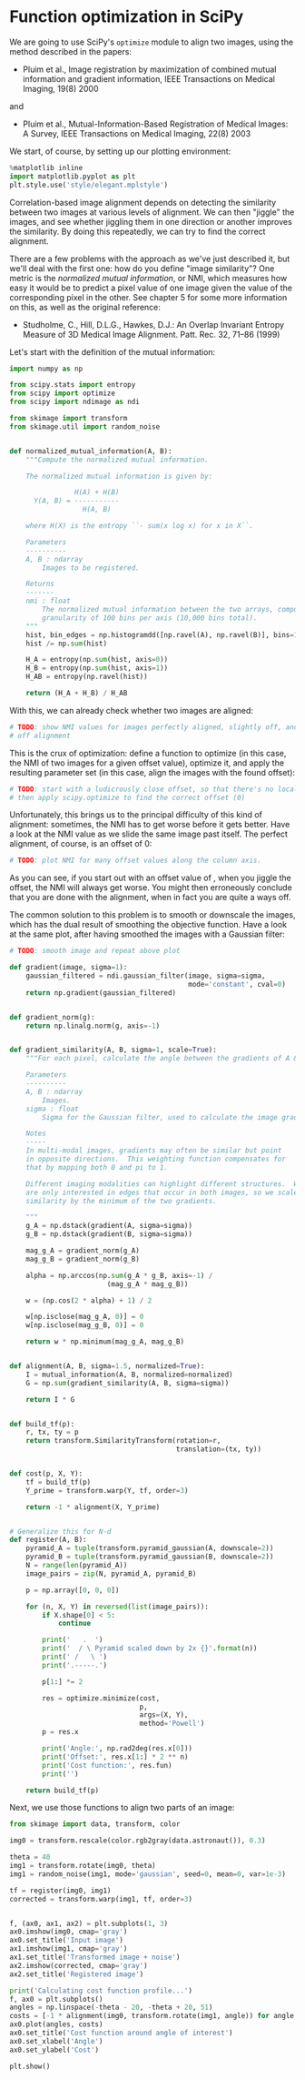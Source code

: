 # Function optimization in SciPy

We are going to use SciPy's `optimize` module to align two images, using the
method described in the papers:

* Pluim et al., Image registration by maximization of combined mutual
  information and gradient information, IEEE Transactions on Medical
  Imaging, 19(8) 2000

and

* Pluim et al., Mutual-Information-Based Registration of Medical
  Images: A Survey, IEEE Transactions on Medical Imaging, 22(8) 2003

We start, of course, by setting up our plotting environment:

```python
%matplotlib inline
import matplotlib.pyplot as plt
plt.style.use('style/elegant.mplstyle')
```

Correlation-based image alignment depends on detecting the similarity between
two images at various levels of alignment. We can then "jiggle" the images, and
see whether jiggling them in one direction or another improves the similarity.
By doing this repeatedly, we can try to find the correct alignment.

There are a few problems with the approach as we've just described it, but
we'll deal with the first one: how do you define "image similarity"? One metric
is the *normalized mutual information*, or NMI, which measures how easy it
would be to predict a pixel value of one image given the value of the
corresponding pixel in the other. See chapter 5 for some more information on
this, as well as the original reference:

* Studholme, C., Hill, D.L.G., Hawkes, D.J.: An Overlap Invariant Entropy Measure
  of 3D Medical Image Alignment. Patt. Rec. 32, 71–86 (1999)

Let's start with the definition of the mutual information:

```python
import numpy as np

from scipy.stats import entropy
from scipy import optimize
from scipy import ndimage as ndi

from skimage import transform
from skimage.util import random_noise


def normalized_mutual_information(A, B):
    """Compute the normalized mutual information.

    The normalized mutual information is given by:

                H(A) + H(B)
      Y(A, B) = -----------
                  H(A, B)

    where H(X) is the entropy ``- sum(x log x) for x in X``.

    Parameters
    ----------
    A, B : ndarray
        Images to be registered.

    Returns
    -------
    nmi : float
        The normalized mutual information between the two arrays, computed at a
        granularity of 100 bins per axis (10,000 bins total).
    """
    hist, bin_edges = np.histogramdd([np.ravel(A), np.ravel(B)], bins=100)
    hist /= np.sum(hist)

    H_A = entropy(np.sum(hist, axis=0))
    H_B = entropy(np.sum(hist, axis=1))
    H_AB = entropy(np.ravel(hist))

    return (H_A + H_B) / H_AB
```

With this, we can already check whether two images are aligned:

```python
# TODO: show NMI values for images perfectly aligned, slightly off, and very
# off alignment
```

This is the crux of optimization: define a function to optimize (in this case,
the NMI of two images for a given offset value), optimize it, and apply the
resulting parameter set (in this case, align the images with the found offset):

```python
# TODO: start with a ludicrously close offset, so that there's no local minima,
# then apply scipy.optimize to find the correct offset (0)
```

Unfortunately, this brings us to the principal difficulty of this kind of
alignment: sometimes, the NMI has to get worse before it gets better. Have a
look at the NMI value as we slide the same image past itself. The perfect
alignment, of course, is an offset of 0:

```python
# TODO: plot NMI for many offset values along the column axis.
```

As you can see, if you start out with an offset value of , when you jiggle the
offset, the NMI will always get worse. You might then erroneously conclude that
you are done with the alignment, when in fact you are quite a ways off.

The common solution to this problem is to smooth or downscale the images, which
has the dual result of smoothing the objective function. Have a look at the
same plot, after having smoothed the images with a Gaussian filter:

```python
# TODO: smooth image and repeat above plot
```

```python
def gradient(image, sigma=1):
    gaussian_filtered = ndi.gaussian_filter(image, sigma=sigma,
                                            mode='constant', cval=0)
    return np.gradient(gaussian_filtered)


def gradient_norm(g):
    return np.linalg.norm(g, axis=-1)


def gradient_similarity(A, B, sigma=1, scale=True):
    """For each pixel, calculate the angle between the gradients of A & B.

    Parameters
    ----------
    A, B : ndarray
        Images.
    sigma : float
        Sigma for the Gaussian filter, used to calculate the image gradient.

    Notes
    -----
    In multi-modal images, gradients may often be similar but point
    in opposite directions.  This weighting function compensates for
    that by mapping both 0 and pi to 1.

    Different imaging modalities can highlight different structures.  We
    are only interested in edges that occur in both images, so we scale the
    similarity by the minimum of the two gradients.

    """
    g_A = np.dstack(gradient(A, sigma=sigma))
    g_B = np.dstack(gradient(B, sigma=sigma))

    mag_g_A = gradient_norm(g_A)
    mag_g_B = gradient_norm(g_B)

    alpha = np.arccos(np.sum(g_A * g_B, axis=-1) /
                        (mag_g_A * mag_g_B))

    w = (np.cos(2 * alpha) + 1) / 2

    w[np.isclose(mag_g_A, 0)] = 0
    w[np.isclose(mag_g_B, 0)] = 0

    return w * np.minimum(mag_g_A, mag_g_B)


def alignment(A, B, sigma=1.5, normalized=True):
    I = mutual_information(A, B, normalized=normalized)
    G = np.sum(gradient_similarity(A, B, sigma=sigma))

    return I * G


def build_tf(p):
    r, tx, ty = p
    return transform.SimilarityTransform(rotation=r,
                                         translation=(tx, ty))


def cost(p, X, Y):
    tf = build_tf(p)
    Y_prime = transform.warp(Y, tf, order=3)

    return -1 * alignment(X, Y_prime)


# Generalize this for N-d
def register(A, B):
    pyramid_A = tuple(transform.pyramid_gaussian(A, downscale=2))
    pyramid_B = tuple(transform.pyramid_gaussian(B, downscale=2))
    N = range(len(pyramid_A))
    image_pairs = zip(N, pyramid_A, pyramid_B)

    p = np.array([0, 0, 0])

    for (n, X, Y) in reversed(list(image_pairs)):
        if X.shape[0] < 5:
            continue

        print('   .  ')
        print('  / \ Pyramid scaled down by 2x {}'.format(n))
        print(' /   \ ')
        print('.-----.')

        p[1:] *= 2

        res = optimize.minimize(cost,
                                p,
                                args=(X, Y),
                                method='Powell')
        p = res.x

        print('Angle:', np.rad2deg(res.x[0]))
        print('Offset:', res.x[1:] * 2 ** n)
        print('Cost function:', res.fun)
        print('')

    return build_tf(p)
```

Next, we use those functions to align two parts of an image:

```python
from skimage import data, transform, color

img0 = transform.rescale(color.rgb2gray(data.astronaut()), 0.3)

theta = 40
img1 = transform.rotate(img0, theta)
img1 = random_noise(img1, mode='gaussian', seed=0, mean=0, var=1e-3)

tf = register(img0, img1)
corrected = transform.warp(img1, tf, order=3)


f, (ax0, ax1, ax2) = plt.subplots(1, 3)
ax0.imshow(img0, cmap='gray')
ax0.set_title('Input image')
ax1.imshow(img1, cmap='gray')
ax1.set_title('Transformed image + noise')
ax2.imshow(corrected, cmap='gray')
ax2.set_title('Registered image')

print('Calculating cost function profile...')
f, ax0 = plt.subplots()
angles = np.linspace(-theta - 20, -theta + 20, 51)
costs = [-1 * alignment(img0, transform.rotate(img1, angle)) for angle in angles]
ax0.plot(angles, costs)
ax0.set_title('Cost function around angle of interest')
ax0.set_xlabel('Angle')
ax0.set_ylabel('Cost')

plt.show()
```
